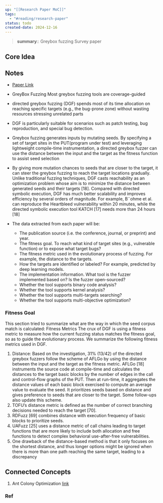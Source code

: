 ```yaml
---
up: "[[Research Paper MoC]]"
tags:
  - "#reading/research-paper"
status: todo
created-date: 2024-12-16
---
```


> **summary**:: Greybox fuzzing Survey paper

## Core Idea


## Notes


- [Paper Link](https://arxiv.org/pdf/2005.11907.pdf)

- GreyBox Fuzzing Most greybox fuzzing tools are coverage-guided
- directed greybox fuzzing (DGF) spends most of its time allocation on reaching specific targets (e.g., the bug-prone zone) without wasting resources stressing unrelated parts
- DGF is particularly suitable for scenarios such as patch testing, bug reproduction, and special bug detection.
- Greybox fuzzing generates inputs by mutating seeds. By specifying a set of target sites in the PUT(program under test) and leveraging lightweight compile-time instrumentation, a directed greybox fuzzer can use the distance between the input and the target as the fitness function to assist seed selection
- By giving more mutation chances to seeds that are closer to the target, it can steer the greybox fuzzing to reach the target locations gradually. Unlike traditional fuzzing techniques, DGF casts reachability as an optimization problem whose aim is to minimize the distance between generated seeds and their targets [18]. Compared with directed symbolic execution, DGF has much better scalability and improves efficiency by several orders of magnitude. For example, B¨ohme et al. can reproduce the Heartbleed vulnerability within 20 minutes, while the directed symbolic execution tool KATCH [17] needs more than 24 hours [18]

- The data extracted from each paper will be:
	- The publication source (i.e. the conference, journal, or preprint) and year.
	- The fitness goal. To reach what kind of target sites (e.g., vulnerable function) or to expose what target bugs?
	- The fitness metric used in the evolutionary process of fuzzing. For example, the distance to the targets.
	- How the targets are identified or labeled? For example, predicted by deep learning models.
	- The implementation information. What tool is the fuzzer implemented based on? Is the fuzzer open-sourced?
	- Whether the tool supports binary code analysis?
	- Whether the tool supports kernel analysis?
	- Whether the tool supports multi-targets searching?
	- Whether the tool supports multi-objective optimization?

### Fitness Goal

This section tried to summarize what are the way in which the seed corpus match is calculated:
Fitness Metrics The crux of DGF is using a fitness metric to measure how the current fuzzing status matches the fitness goal, so as to guide the evolutionary process. We summarize the following fitness metrics used in DGF. 
1. Distance: Based on the investigation, 31% (13/42) of the directed greybox fuzzers follow the scheme of AFLGo by using the distance between the input and the target as the fitness metric. AFLGo [18] instruments the source code at compile-time and calculates the distances to the target basic blocks by the number of edges in the call and control-flow graphs of the PUT. Then at run-time, it aggregates the distance values of each basic block exercised to compute an average value to evaluate the seed. It prioritizes seeds based on distance and gives preference to seeds that are closer to the target. Some follow-ups also update this scheme.
2. TOFU’s distance metric is defined as the number of correct branching decisions needed to reach the target [70].
3. RDFuzz [69] combines distance with execution frequency of basic blocks to prioritize seeds.
4. UAFuzz [25] uses a distance metric of call chains leading to target functions that are more likely to include both allocation and free functions to detect complex behavioral use-after-free vulnerabilities.
5. One drawback of the distance-based method is that it only focuses on the shortest distance, and thus longer options might be ignored when there is more than one path reaching the same target, leading to a discrepancy

## Connected Concepts

1. Ant Colony Optimization [link](https://smartmobilityalgorithms.github.io/book/content/SwarmIntelligenceAlgorithms/AntColonyOptimization.html)

### Ref
